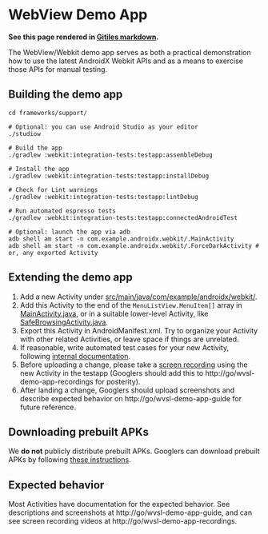 # WebView Demo App

**See this page rendered in [Gitiles
markdown](https://android.googlesource.com/platform/frameworks/support/+/androidx-main/webkit/integration-tests/testapp/README.md).**

The WebView/Webkit demo app serves as both a practical demonstration how to use
the latest AndroidX Webkit APIs and as a means to exercise those APIs for manual
testing.

## Building the demo app

```shell
cd frameworks/support/

# Optional: you can use Android Studio as your editor
./studiow

# Build the app
./gradlew :webkit:integration-tests:testapp:assembleDebug

# Install the app
./gradlew :webkit:integration-tests:testapp:installDebug

# Check for Lint warnings
./gradlew :webkit:integration-tests:testapp:lintDebug

# Run automated espresso tests
./gradlew :webkit:integration-tests:testapp:connectedAndroidTest

# Optional: launch the app via adb
adb shell am start -n com.example.androidx.webkit/.MainActivity
adb shell am start -n com.example.androidx.webkit/.ForceDarkActivity # or, any exported Activity
```

## Extending the demo app

1. Add a new Activity under
   [src/main/java/com/example/androidx/webkit/](src/main/java/com/example/androidx/webkit/).
1. Add this Activity to the end of the `MenuListView.MenuItem[]` array in
   [MainActivity.java](src/main/java/com/example/androidx/webkit/MainActivity.java),
   or in a suitable lower-level Activity, like
   [SafeBrowsingActivity.java](src/main/java/com/example/androidx/webkit/SafeBrowsingActivity.java).
1. Export this Activity in AndroidManifest.xml. Try to organize your Activity
   with other related Activities, or leave space if things are unrelated.
1. If reasonable, write automated test cases for your new Activity, following
   [internal
   documentation](https://docs.google.com/document/d/1dKmNuGiwlJcd-NkIBLK_1RCJCY588usxP0Uw3kOaLWk/edit?usp=sharing).
1. Before uploading a change, please take a [screen
   recording](https://developer.android.com/studio/command-line/adb#screenrecord)
   using the new Activity in the testapp (Googlers should add this to
   http://go/wvsl-demo-app-recordings for posterity).
1. After landing a change, Googlers should upload screenshots and describe
   expected behavior on http://go/wvsl-demo-app-guide for future reference.

## Downloading prebuilt APKs

We **do not** publicly distribute prebuilt APKs. Googlers can download prebuilt
APKs by following [these
instructions](https://docs.google.com/document/d/1K_uOjyTn_UldZP1YxmvCEYXibDn2YB-S_76r3Y-z0bg/edit?usp=sharing).

## Expected behavior

Most Activities have documentation for the expected behavior. See descriptions
and screenshots at http://go/wvsl-demo-app-guide, and can see screen recording
videos at http://go/wvsl-demo-app-recordings.

